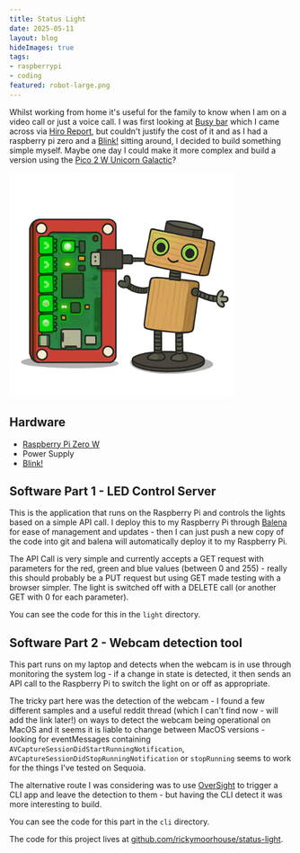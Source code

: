 ```yaml
---
title: Status Light
date: 2025-05-11
layout: blog
hideImages: true
tags: 
- raspberrypi
- coding
featured: robot-large.png
---
```


Whilst working from home it's useful for the family to know when I am on a video call or just a voice call. I was first looking at [Busy bar](https://busy.bar/preview) which I came across via [Hiro Report](http://hiro.report),  but couldn't justify the cost of it and as I had a raspberry pi zero and a [Blink!](https://shop.pimoroni.com/products/blinkt?variant=22408658695) sitting around, I decided to build something simple myself. Maybe one day I  could make it more complex and build a version using the [Pico 2 W Unicorn Galactic](https://shop.pimoroni.com/products/space-unicorns?variant=40842033561683)?

<!--more-->
![Robot with Pi Zero](robot.png#floatright)

## Hardware

- [Raspberry Pi Zero W](https://shop.pimoroni.com/products/raspberry-pi-zero-w?variant=39458414264403)
- Power Supply
- [Blink!](https://shop.pimoroni.com/products/blinkt?variant=22408658695)

## Software Part 1 - LED Control Server

This is the application that runs on the Raspberry Pi and controls the lights based on a simple API call. I deploy this to my Raspberry Pi through [Balena](https://www.balena.io/) for ease of management and updates - then I can just push a new copy of the code into git and balena will automatically deploy it to my Raspberry Pi.

The API Call is very simple and currently accepts a GET request with parameters for the red, green and blue values (between 0 and 255) - really this should probably be a PUT request but using GET made testing with a browser simpler.  The light is switched off with a DELETE call (or another GET with 0 for each parameter).

You can see the code for this in the `light` directory.

## Software Part 2 - Webcam detection tool


This part runs on my laptop and detects when the webcam is in use through monitoring the system log - if a change in state is detected, it then sends an API call to the Raspberry Pi to switch the light on or off as appropriate.

The tricky part here was the detection of the webcam - I found a few different samples and a useful reddit thread (which I can't find now - will add the link later!) on ways to detect the webcam being operational on MacOS and it seems it is liable to change between MacOS versions - looking for eventMessages containing `AVCaptureSessionDidStartRunningNotification`, `AVCaptureSessionDidStopRunningNotification` or `stopRunning` seems to work for the things I've tested on Sequoia. 

The alternative route I was considering was to use [OverSight](https://github.com/objective-see/OverSight) to trigger a CLI app and leave the detection to them - but having the CLI detect it was more interesting to build. 

You can see the code for this part in the `cli` directory. 

The code for this project lives at [github.com/rickymoorhouse/status-light](https://github.com/rickymoorhouse/status-light/).

